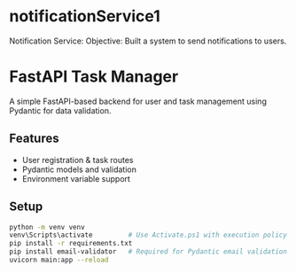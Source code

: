 # notificationService1
Notification Service: Objective: Built a system to send notifications to users.

# FastAPI Task Manager

A simple FastAPI-based backend for user and task management using Pydantic for data validation.

## Features

- User registration & task routes
- Pydantic models and validation
- Environment variable support

## Setup

```bash
python -m venv venv
venv\Scripts\activate         # Use Activate.ps1 with execution policy bypass if needed
pip install -r requirements.txt
pip install email-validator   # Required for Pydantic email validation
uvicorn main:app --reload
